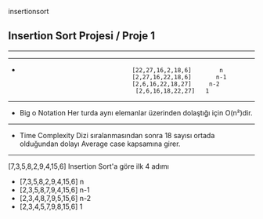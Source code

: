 insertionsort

## Insertion Sort Projesi / Proje 1

---

---

- ```
                                  [22,27,16,2,18,6]        n 
                                  [2,27,16,22,18,6]       n-1
                                  [2,6,16,22,18,27]     n-2
                                   [2,6,16,18,22,27]   1
  ```
  

---

- Big o Notation Her turda aynı elemanlar üzerinden dolaştığı için O(n²)dir.

---

- Time Complexity Dizi sıralanmasından sonra 18 sayısı ortada olduğundan dolayı Average case kapsamına girer.

---

[7,3,5,8,2,9,4,15,6] Insertion Sort'a göre ilk 4 adımı

- [7,3,5,8,2,9,4,15,6] n
- [2,3,5,8,7,9,4,15,6] n-1
- [2,3,4,8,7,9,5,15,6] n-2
- [2,3,4,5,7,9,8,15,6] 1

